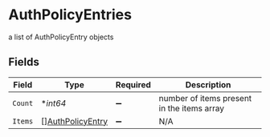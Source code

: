 # AuthPolicyEntries

a list of AuthPolicyEntry objects


## Fields

| Field                                                       | Type                                                        | Required                                                    | Description                                                 |
| ----------------------------------------------------------- | ----------------------------------------------------------- | ----------------------------------------------------------- | ----------------------------------------------------------- |
| `Count`                                                     | **int64*                                                    | :heavy_minus_sign:                                          | number of items present in the items array                  |
| `Items`                                                     | [][AuthPolicyEntry](../../models/shared/authpolicyentry.md) | :heavy_minus_sign:                                          | N/A                                                         |